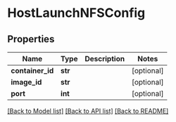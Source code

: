 # HostLaunchNFSConfig

## Properties
Name | Type | Description | Notes
------------ | ------------- | ------------- | -------------
**container_id** | **str** |  | [optional] 
**image_id** | **str** |  | [optional] 
**port** | **int** |  | [optional] 

[[Back to Model list]](../README.md#documentation-for-models) [[Back to API list]](../README.md#documentation-for-api-endpoints) [[Back to README]](../README.md)


